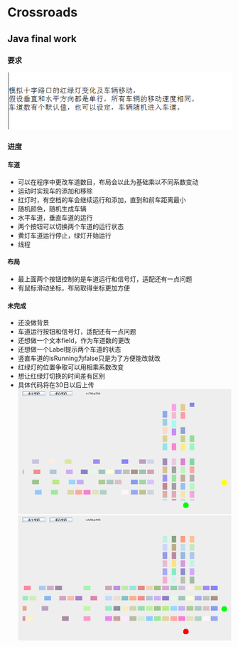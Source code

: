 # Crossroads
## Java final work
### 要求  
![require](./pictures/require.png)
### 进度
#### 车道
* 可以在程序中更改车道数目，布局会以此为基础乘以不同系数变动
* 运动时实现车的添加和移除
* 红灯时，有空档的车会继续运行和添加，直到和前车距离最小  
* 随机颜色，随机生成车辆  
* 水平车道，垂直车道的运行
* 两个按钮可以切换两个车道的运行状态
* 黄灯车道运行停止，绿灯开始运行
* 线程  
#### 布局  
* 最上面两个按钮控制的是车道运行和信号灯，适配还有一点问题  
* 有鼠标滑动坐标，布局取得坐标更加方便  
#### 未完成
* 还没做背景  
* 车道运行按钮和信号灯，适配还有一点问题  
* 还想做一个文本field，作为车道数的更改  
* 还想做一个Label提示两个车道的状态
* 竖直车道的isRunning为false只是为了方便能改就改
* 红绿灯的位置争取可以用相乘系数改变  
* 想让红绿灯切换的时间差有区别  
* 具体代码将在30日以后上传  
![example_1](./pictures/04.png)
![example_2](./pictures/05.png)